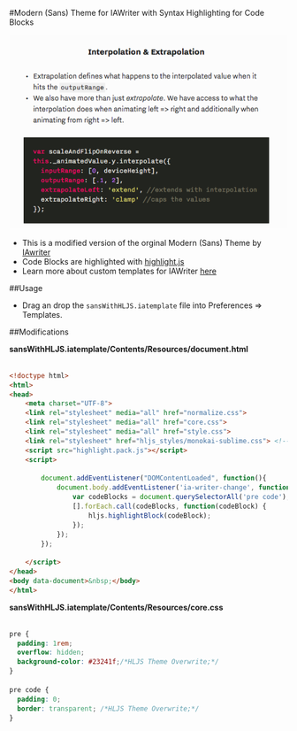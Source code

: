 #Modern (Sans) Theme for IAWriter with Syntax Highlighting for Code Blocks

![screenshot](/screenshot.png)

* This is a modified version of the orginal Modern (Sans) Theme by [IAwriter](https://ia.net/writer) 
* Code Blocks are highlighted with [highlight.js](https://highlightjs.org/)
* Learn more about custom templates for IAWriter [here](https://github.com/iainc/iA-Writer-Templates) 

##Usage
* Drag an drop the `sansWithHLJS.iatemplate` file into Preferences => Templates.

##Modifications

**sansWithHLJS.iatemplate/Contents/Resources/document.html**
```html

<!doctype html>
<html>
<head>
    <meta charset="UTF-8">
    <link rel="stylesheet" media="all" href="normalize.css">
    <link rel="stylesheet" media="all" href="core.css">
    <link rel="stylesheet" media="all" href="style.css">
    <link rel="stylesheet" href="hljs_styles/monokai-sublime.css"> <!--Change Theme here-->
    <script src="highlight.pack.js"></script>
    <script>

        document.addEventListener("DOMContentLoaded", function(){
            document.body.addEventListener('ia-writer-change', function(event) {
                var codeBlocks = document.querySelectorAll('pre code');
                [].forEach.call(codeBlocks, function(codeBlock) {
                    hljs.highlightBlock(codeBlock);
                });
            });
        });

    </script>
</head>
<body data-document>&nbsp;</body>
</html>

```


**sansWithHLJS.iatemplate/Contents/Resources/core.css**
```css

pre {
  padding: 1rem;
  overflow: hidden;
  background-color: #23241f;/*HLJS Theme Overwrite;*/
}

pre code {
  padding: 0;
  border: transparent; /*HLJS Theme Overwrite;*/
}

```


